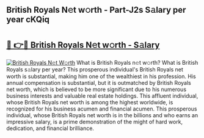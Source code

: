 ## British Royals N𝚎t w𝚘rth - Part-J2s S𝚊lary per year cKQiq

# <h2><a href="http://gc2ol6h.nevu.top/?p=British+Royals">🔗 👉🔴 British Royals N𝚎t w𝚘rth - S𝚊lary</a></h2>

[![British Royals N𝚎t W𝚘rth](https://i.imgur.com/Oavwk0R.jpeg)](http://gc2ol6h.nevu.top/?p=British+Royals)
What is British Royals n𝚎t w𝚘rth? What is British Royals s𝚊lary per year?
This prosperous individual's British Royals net worth is substantial, making him one of the wealthiest in his profession. His annual compensation is substantial, but it is outmatched by British Royals net worth, which is believed to be more significant due to his numerous business interests and valuable real estate holdings. This affluent individual, whose British Royals net worth is among the highest worldwide, is recognized for his business acumen and financial acumen. This prosperous individual, whose British Royals net worth is in the billions and who earns an impressive salary, is a prime demonstration of the might of hard work, dedication, and financial brilliance.
